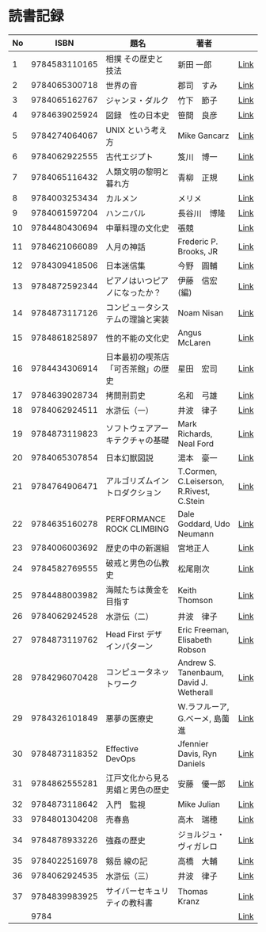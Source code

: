 # 読書記録

| No  | ISBN          | 題名                               | 著者                                     |                          |
| --- | ------------- | ---------------------------------- | ---------------------------------------- | ------------------------ |
| 1   | 9784583110165 | 相撲 その歴史と技法                | 新田 一郎                                | [Link](9784583110165.md) |
| 2   | 9784065300718 | 世界の音                           | 郡司　すみ                               | [Link](9784065300718.md) |
| 3   | 9784065162767 | ジャンヌ・ダルク                   | 竹下　節子                               | [Link](9784065162767.md) |
| 4   | 9784639025924 | 図録　性の日本史                   | 笹間　良彦                               | [Link](9784639025924.md) |
| 5   | 9784274064067 | UNIX という考え方                  | Mike Gancarz                             | [Link](9784274064067.md) |
| 6   | 9784062922555 | 古代エジプト                       | 笈川　博一                               | [Link](9784062922555.md) |
| 7   | 9784065116432 | 人類文明の黎明と暮れ方             | 青柳　正規                               | [Link](9784065116432.md) |
| 8   | 9784003253434 | カルメン                           | メリメ                                   | [Link](9784003253434.md) |
| 9   | 9784061597204 | ハンニバル                         | 長谷川　博隆                             | [Link](9784061597204.md) |
| 10  | 9784480430694 | 中華料理の文化史                   | 張競                                     | [Link](9784480430694.md) |
| 11  | 9784621066089 | 人月の神話                         | Frederic P. Brooks, JR                   | [Link](9784621066089.md) |
| 12  | 9784309418506 | 日本迷信集                         | 今野　圓輔                               | [Link](9784309418506.md) |
| 13  | 9784872592344 | ピアノはいつピアノになったか？     | 伊藤　信宏(編)                           | [Link](9784872592344.md) |
| 14  | 9784873117126 | コンピュータシステムの理論と実装   | Noam Nisan                               | [Link](9784873117126.md) |
| 15  | 9784861825897 | 性的不能の文化史                   | Angus McLaren                            | [Link](9784861825897.md) |
| 16  | 9784434306914 | 日本最初の喫茶店「可否茶館」の歴史 | 星田　宏司                               | [Link](9784434306914.md) |
| 17  | 9784639028734 | 拷問刑罰史                         | 名和　弓雄                               | [Link](9784639028734.md) |
| 18  | 9784062924511 | 水滸伝（一）                       | 井波　律子                               | [Link](9784062924511.md) |
| 19  | 9784873119823 | ソフトウェアアーキテクチャの基礎   | Mark Richards, Neal Ford                 | [Link](9784873119823.md) |
| 20  | 9784065307854 | 日本幻獣図説                       | 湯本　豪一                               | [Link](9784065307854.md) |
| 21  | 9784764906471 | アルゴリズムイントロダクション     | T.Cormen, C.Leiserson, R.Rivest, C.Stein | [Link](9784764906471.md) |
| 22  | 9784635160278 | PERFORMANCE ROCK CLIMBING          | Dale Goddard, Udo Neumann                | [Link](9784635160278.md) |
| 23  | 9784006003692 | 歴史の中の新選組                   | 宮地正人                                 | [Link](9784006003692.md) |
| 24  | 9784582769555 | 破戒と男色の仏教史                 | 松尾剛次                                 | [Link](9784582769555.md) |
| 25  | 9784488003982 | 海賊たちは黄金を目指す             | Keith Thomson                            | [Link](9784488003982.md) |
| 26  | 9784062924528 | 水滸伝（二）                       | 井波　律子                               | [Link](9784062924528.md) |
| 27  | 9784873119762 | Head First デザインパターン        | Eric Freeman, Elisabeth Robson           | [Link](9784873119762.md) |
| 28  | 9784296070428 | コンピュータネットワーク           | Andrew S. Tanenbaum, David J. Wetherall  | [Link](9784296070428.md) |
| 29  | 9784326101849 | 悪夢の医療史                       | W.ラフルーア, G.ベーメ, 島薗 進          | [Link](9784326101849.md) |
| 30  | 9784873118352 | Effective DevOps                   | Jfennier Davis, Ryn Daniels              | [Link](9784873118352.md) |
| 31  | 9784862555281 | 江戸文化から見る 男娼と男色の歴史  | 安藤　優一郎                             | [Link](9784862555281.md) |
| 32  | 9784873118642 | 入門　監視                         | Mike Julian                              | [Link](9784873118642.md) |
| 33  | 9784801304208 | 売春島                             | 高木　瑞穂                               | [Link](9784801304208.md) |
| 34  | 9784878933226 | 強姦の歴史                         | ジョルジュ・ヴィガレロ                   | [Link](9784878933226.md) |
| 35  | 9784022516978 | 剱岳 線の記                        | 高橋　大輔                               | [Link](9784022516978.md) |
| 36  | 9784062924535 | 水滸伝（三）                       | 井波　律子                               | [Link](9784062924535.md) |
| 37  | 9784839983925 | サイバーセキュリティの教科書       | Thomas Kranz                             | [Link](9784839983925.md) |
|     | 9784          |                                    |                                          | [Link](.md)              |
